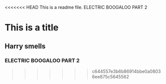 <<<<<<< HEAD
This is a readme file.
ELECTRIC BOOGALOO PART 2

# This is a title
## Harry smells
### ELECTRIC BOOGALOO PART 2
>>>>>>> c644557e3b6b86914bbe0a08036ee875c5645562
